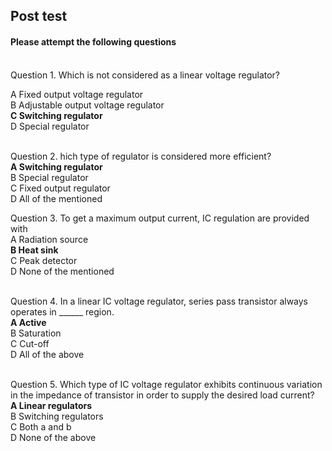 ## Post test
#### Please attempt the following questions

<br>
Question 1.
Which is not considered as a linear voltage regulator?<br>

A   Fixed output voltage regulator<br>
B   Adjustable output voltage regulator<br>
<b>C   Switching regulator<br></b>
D   Special regulator<br><br>

Question 2.
hich type of regulator is considered more efficient?<br>
<b>A   Switching regulator</b><br>
B   Special regulator<br>
C   Fixed output regulator<br>
D   All of the mentioned<br>

Question 3.
To get a maximum output current, IC regulation are provided with<br>
A   Radiation source<br>
<b>B   Heat sink<br></b>
C   Peak detector<br>
D   None of the mentioned<br><br>

Question 4.
In a linear IC voltage regulator, series pass transistor always operates in ______ region.<br>
<b>A   Active<br></b>
B   Saturation<br>
C   Cut-off<br>
D   All of the above<br><br>

Question 5.
Which type of IC voltage regulator exhibits continuous variation in the impedance of transistor in order to supply the desired load current?<br>
<b>A   Linear regulators<br></b>
B   Switching regulators<br>
C   Both a and b<br>
D   None of the above<br>
<br>




